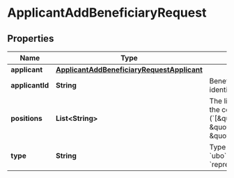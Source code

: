 

# ApplicantAddBeneficiaryRequest


## Properties

| Name | Type | Description | Notes |
|------------ | ------------- | ------------- | -------------|
|**applicant** | [**ApplicantAddBeneficiaryRequestApplicant**](ApplicantAddBeneficiaryRequestApplicant.md) |  |  |
|**applicantId** | **String** | Beneficiary applicant identified. |  |
|**positions** | **List&lt;String&gt;** | The list of positions in the company (&#x60;[\&quot;director\&quot;, \&quot;shareholder\&quot;, \&quot;other\&quot;]&#x60;). |  [optional] |
|**type** | **String** | Type of beneficiary: &#x60;ubo&#x60;, &#x60;shareholder&#x60;, &#x60;representative&#x60;. |  |



